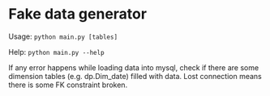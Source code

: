# Fake data generator

Usage: `python main.py [tables]`

Help: `python main.py --help`

If any error happens while loading data into mysql, check if there are some dimension tables (e.g. dp.Dim_date) filled with data.
Lost connection means there is some FK constraint broken.